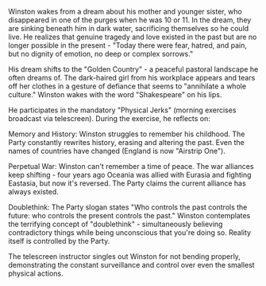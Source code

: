 Winston wakes from a dream about his mother and younger sister, who disappeared in one of the purges when he was 10 or 11. In the dream, they are sinking beneath him in dark water, sacrificing themselves so he could live. He realizes that genuine tragedy and love existed in the past but are no longer possible in the present - "Today there were fear, hatred, and pain, but no dignity of emotion, no deep or complex sorrows."

His dream shifts to the "Golden Country" - a peaceful pastoral landscape he often dreams of. The dark-haired girl from his workplace appears and tears off her clothes in a gesture of defiance that seems to "annihilate a whole culture." Winston wakes with the word "Shakespeare" on his lips.

He participates in the mandatory "Physical Jerks" (morning exercises broadcast via telescreen). During the exercise, he reflects on:

Memory and History: Winston struggles to remember his childhood. The Party constantly rewrites history, erasing and altering the past. Even the names of countries have changed (England is now "Airstrip One").

Perpetual War: Winston can't remember a time of peace. The war alliances keep shifting - four years ago Oceania was allied with Eurasia and fighting Eastasia, but now it's reversed. The Party claims the current alliance has always existed.

Doublethink: The Party slogan states "Who controls the past controls the future: who controls the present controls the past." Winston contemplates the terrifying concept of "doublethink" - simultaneously believing contradictory things while being unconscious that you're doing so. Reality itself is controlled by the Party.

The telescreen instructor singles out Winston for not bending properly, demonstrating the constant surveillance and control over even the smallest physical actions.